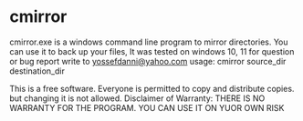 # cmirror
cmirror.exe is a windows command line program to mirror directories.
You can use it to back up your files, It was tested on windows 10, 11
for question or bug report write to yossefdanni@yahoo.com
usage:
cmirror source_dir destination_dir

This is a free software. Everyone is permitted to copy and distribute copies. but changing it is not allowed.
Disclaimer of Warranty: THERE IS NO WARRANTY FOR THE PROGRAM. YOU CAN USE IT ON YUOR OWN RISK
